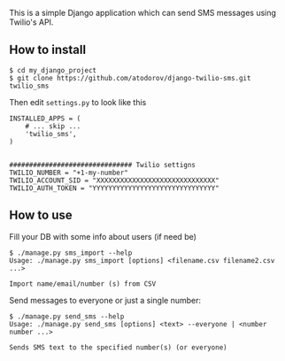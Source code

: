 This is a simple Django application which can send SMS messages using
Twilio's API. 

How to install
--------------

    $ cd my_django_project
    $ git clone https://github.com/atodorov/django-twilio-sms.git twilio_sms

Then edit `settings.py` to look like this

```
INSTALLED_APPS = (
    # ... skip ...
    'twilio_sms',
)


############################### Twilio settigns
TWILIO_NUMBER = "+1-my-number"
TWILIO_ACCOUNT_SID = "XXXXXXXXXXXXXXXXXXXXXXXXXXXXXX"
TWILIO_AUTH_TOKEN = "YYYYYYYYYYYYYYYYYYYYYYYYYYYYYYY"
```

How to use
-----------

Fill your DB with some info about users (if need be)

    $ ./manage.py sms_import --help
    Usage: ./manage.py sms_import [options] <filename.csv filename2.csv ...>
    
    Import name/email/number (s) from CSV


Send messages to everyone or just a single number:

    $ ./manage.py send_sms --help
    Usage: ./manage.py send_sms [options] <text> --everyone | <number number ...>
    
    Sends SMS text to the specified number(s) (or everyone)

